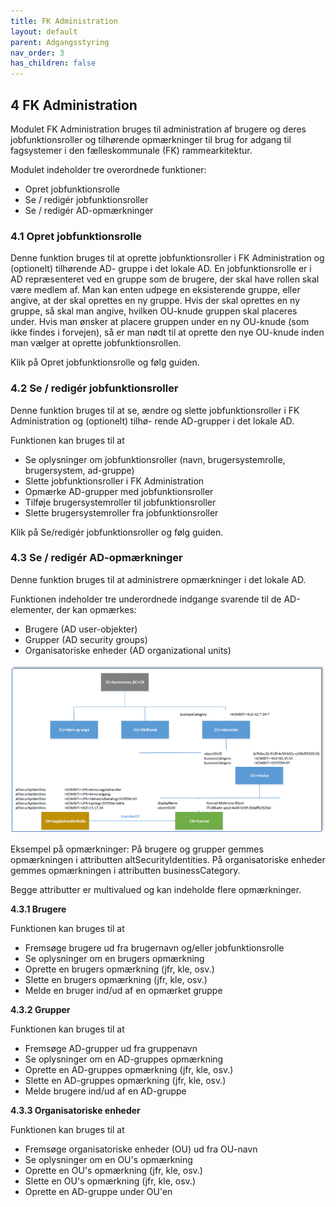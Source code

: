 ```yaml
---
title: FK Administration
layout: default
parent: Adgangsstyring
nav_order: 3
has_children: false
---
```

## 4 FK Administration

Modulet FK Administration bruges til administration af brugere og deres jobfunktionsroller og tilhørende
opmærkninger til brug for adgang til fagsystemer i den fælleskommunale (FK) rammearkitektur.

Modulet indeholder tre overordnede funktioner:


* Opret jobfunktionsrolle
* Se / redigér jobfunktionsroller
* Se / redigér AD-opmærkninger

### 4.1 Opret jobfunktionsrolle

Denne funktion bruges til at oprette jobfunktionsroller i FK Administration og (optionelt) tilhørende AD-
gruppe i det lokale AD. En jobfunktionsrolle er i AD repræsenteret ved en gruppe som de brugere, der skal
have rollen skal være medlem af. Man kan enten udpege en eksisterende gruppe, eller angive, at der skal
oprettes en ny gruppe. Hvis der skal oprettes en ny gruppe, så skal man angive, hvilken OU-knude gruppen
skal placeres under. Hvis man ønsker at placere gruppen under en ny OU-knude (som ikke findes i forvejen),
så er man nødt til at oprette den nye OU-knude inden man vælger at oprette jobfunktionsrollen.

Klik på Opret jobfunktionsrolle og følg guiden.

### 4.2 Se / redigér jobfunktionsroller

Denne funktion bruges til at se, ændre og slette jobfunktionsroller i FK Administration og (optionelt) tilhø-
rende AD-grupper i det lokale AD.

Funktionen kan bruges til at


* Se oplysninger om jobfunktionsroller (navn, brugersystemrolle, brugersystem, ad-gruppe)
* Slette jobfunktionsroller i FK Administration
* Opmærke AD-grupper med jobfunktionsroller
* Tilføje brugersystemroller til jobfunktionsroller
* Slette brugersystemroller fra jobfunktionsroller

Klik på Se/redigér jobfunktionsroller og følg guiden.

### 4.3 Se / redigér AD-opmærkninger

Denne funktion bruges til at administrere opmærkninger i det lokale AD.

Funktionen indeholder tre underordnede indgange svarende til de AD-elementer, der kan opmærkes:


* Brugere (AD user-objekter)
* Grupper (AD security groups)
* Organisatoriske enheder (AD organizational units)

![FK Administration](Billedmateriale\FKAdministration.png)

Eksempel på opmærkninger:
På brugere og grupper gemmes opmærkningen i attributten altSecurityIdentities.
På organisatoriske enheder gemmes opmærkningen i attributten businessCategory.

Begge attributter er multivalued og kan indeholde flere opmærkninger.

**4.3.1 Brugere**

Funktionen kan bruges til at

* Fremsøge brugere ud fra brugernavn og/eller jobfunktionsrolle
* Se oplysninger om en brugers opmærkning
* Oprette en brugers opmærkning (jfr, kle, osv.)
* Slette en brugers opmærkning (jfr, kle, osv.)
* Melde en bruger ind/ud af en opmærket gruppe

**4.3.2 Grupper**

Funktionen kan bruges til at

* Fremsøge AD-grupper ud fra gruppenavn
* Se oplysninger om en AD-gruppes opmærkning
* Oprette en AD-gruppes opmærkning (jfr, kle, osv.)
* Slette en AD-gruppes opmærkning (jfr, kle, osv.)
* Melde brugere ind/ud af en AD-gruppe

**4.3.3 Organisatoriske enheder**

Funktionen kan bruges til at

* Fremsøge organisatoriske enheder (OU) ud fra OU-navn
* Se oplysninger om en OU's opmærkning
* Oprette en OU's opmærkning (jfr, kle, osv.)
* Slette en OU's opmærkning (jfr, kle, osv.)
* Oprette en AD-gruppe under OU'en



